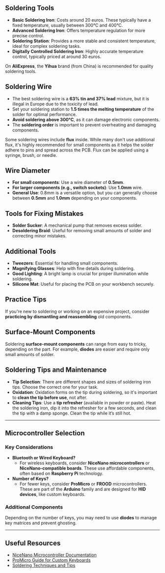 ## Soldering Tools

- **Basic Soldering Iron**: Costs around 20 euros. These typically have a fixed temperature, usually between 300°C and 400°C.
- **Advanced Soldering Iron**: Offers temperature regulation for more precise control.
- **Soldering Station**: Provides a more stable and consistent temperature, ideal for complex soldering tasks.
- **Digitally Controlled Soldering Iron**: Highly accurate temperature control, typically priced at around 30 euros.

On **AliExpress**, the **Yihua** brand (from China) is recommended for quality soldering tools.

## Soldering Wire

- The best soldering wire is a **63% tin and 37% lead** mixture, but it is illegal in Europe due to the toxicity of lead.
- Set your soldering station to **1.5 times the melting temperature** of the solder for optimal performance.
- **Avoid soldering above 300°C**, as it can damage electronic components.
- The **soldering order** is important to prevent overheating and damaging components.

Some soldering wires include **flux** inside. While many don't use additional flux, it's highly recommended for small components as it helps the solder adhere to pins and spread across the PCB. Flux can be applied using a syringe, brush, or needle.

## Wire Diameter

- **For small components**: Use a wire diameter of **0.5mm**.
- **For larger components (e.g., switch sockets)**: Use **1.0mm** wire.
- **General Use**: 0.8mm is a versatile option, but you can generally choose between **0.5mm** and **1.0mm** depending on your components.

## Tools for Fixing Mistakes

- **Solder Sucker**: A mechanical pump that removes excess solder.
- **Desoldering Braid**: Useful for removing small amounts of solder and correcting minor mistakes.

## Additional Tools

- **Tweezers**: Essential for handling small components.
- **Magnifying Glasses**: Help with fine details during soldering.
- **Good Lighting**: A bright lamp is crucial for proper illumination while soldering.
- **Silicone Mat**: Useful for placing the PCB on your workbench securely.

## Practice Tips

If you're new to soldering or working on an expensive project, consider **practicing by dismantling and reassembling** old components.

## Surface-Mount Components

Soldering **surface-mount components** can range from easy to tricky, depending on the part. For example, **diodes** are easier and require only small amounts of solder.

## Soldering Tips and Maintenance

- **Tip Selection**: There are different shapes and sizes of soldering iron tips. Choose the correct one for your task.
- **Oxidation**: Oxidation forms on the tip during soldering, so it's important to **clean the tip before use**, not after.
- **Cleaning Tips**: Use a **tip refresher** (available in powder or paste). Heat the soldering iron, dip it into the refresher for a few seconds, and clean the tip with a damp sponge. Clean the tip while it’s still hot.

---

## Microcontroller Selection

### Key Considerations

- **Bluetooth or Wired Keyboard?**
    - For wireless keyboards, consider **NiceNano microcontrollers** or **NiceNano-compatible boards**. These use affordable components, often based on **Raspberry Pi** technology.
- **Number of Keys?**
    - For fewer keys, consider **ProMicro** or **FROOD** microcontrollers. These are part of the **Arduino** family and are designed for **HID devices**, like custom keyboards.

### Additional Components

Depending on the number of keys, you may need to use **diodes** to manage key matrices and prevent ghosting.

---

## Useful Resources

- [NiceNano Microcontroller Documentation](#)
- [ProMicro Guide for Custom Keyboards](#)
- [Soldering Techniques and Tips](#)
